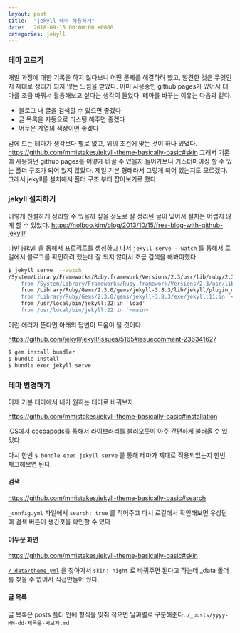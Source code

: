 ```yaml
---
layout: post
title:  "jekyll 테마 적용하기"
date:   2018-09-15 00:00:00 +0000
categories: jekyll
---
```

### 테마 고르기
개발 과정에 대한 기록을 하지 않다보니 어떤 문제를 해결하려 했고, 발견한 것은 무엇인지 제대로 정리가 되지 않는 느낌을 받았다. 이미 사용중인 github pages가 있어서 테마를 조금 바꿔서 활용해보고 싶다는 생각이 들었다. 테마를 바꾸는 이유는 다음과 같다.

* 블로그 내 글을 검색할 수 있으면 좋겠다
* 글 목록을 자동으로 리스팅 해주면 좋겠다
* 어두운 계열의 색상이면 좋겠다

맘에 드는 테마가 생각보다 별로 없고, 위의 조건에 맞는 것이 하나 있었다. https://github.com/mmistakes/jekyll-theme-basically-basic#skin 그래서 기존에 사용하던 github pages를 어떻게 바꿀 수 있을지 들어가보니 커스터마이징 할 수 있는 폴더 구조가 되어 있지 않았다. 제일 기본 형태라서 그렇게 되어 있는지도 모르겠다. 그래서 jekyll를 설치해서 폴더 구조 부터 잡아보기로 했다.

### jekyll 설치하기

이렇게 친절하게 정리할 수 있을까 싶을 정도로 잘 정리된 글이 있어서 설치는 어렵지 않게 할 수 있었다. https://nolboo.kim/blog/2013/10/15/free-blog-with-github-jekyll/  

다만 jekyll 을 통해서 프로젝트를 생성하고 나서 `jekyll serve --watch` 를 통해서 로컬에서 블로그를 확인하려 했는데 잘 되지 않아서 조금 검색을 해봐야했다. 

```bash
$ jekyll serve  --watch
/System/Library/Frameworks/Ruby.framework/Versions/2.3/usr/lib/ruby/2.3.0/rubygems/core_ext/kernel_require.rb:55:in `require': cannot load such file -- bundler (LoadError)
	from /System/Library/Frameworks/Ruby.framework/Versions/2.3/usr/lib/ruby/2.3.0/rubygems/core_ext/kernel_require.rb:55:in `require'
	from /Library/Ruby/Gems/2.3.0/gems/jekyll-3.8.3/lib/jekyll/plugin_manager.rb:48:in `require_from_bundler'
	from /Library/Ruby/Gems/2.3.0/gems/jekyll-3.8.3/exe/jekyll:11:in `<top (required)>'
	from /usr/local/bin/jekyll:22:in `load'
	from /usr/local/bin/jekyll:22:in `<main>'
```

이런 에러가 뜬다면 아래의 답변이 도움이 될 것이다.

https://github.com/jekyll/jekyll/issues/5165#issuecomment-236341627 

```bash
$ gem install bundler
$ bundle install
$ bundle exec jekyll serve
```

### 테마 변경하기 

이제 기본 테마에서 내가 원하는 테마로 바꿔보자

https://github.com/mmistakes/jekyll-theme-basically-basic#installation

iOS에서 cocoapods를 통해서 라이브러리를 불러오듯이 아주 간편하게 불러올 수 있었다.

다시 한번 `$ bundle exec jekyll serve` 를 통해 테마가 제대로 적용되었는지 한번 체크해보면 된다.

#### 검색

https://github.com/mmistakes/jekyll-theme-basically-basic#search

`_config.yml` 파일에서 `search: true` 를 적어주고 다시 로컬에서 확인해보면 우상단에 검색 버튼이 생긴것을 확인할 수 있다

#### 어두운 화면

https://github.com/mmistakes/jekyll-theme-basically-basic#skin

[`/_data/theme.yml`](https://github.com/mmistakes/jekyll-theme-basically-basic/blob/master/_data/theme.yml) 을 찾아가서 `skin: night` 로 바꿔주면 된다고 하는데 _data 폴더를 찾을 수 없어서 직접만들어 줬다.

#### 글 목록 

글 목록은 posts 폴더 안에 형식을 맞춰 적으면 날짜별로 구분해준다. `/_posts/yyyy-MM-dd-제목을-써보자.md` 
